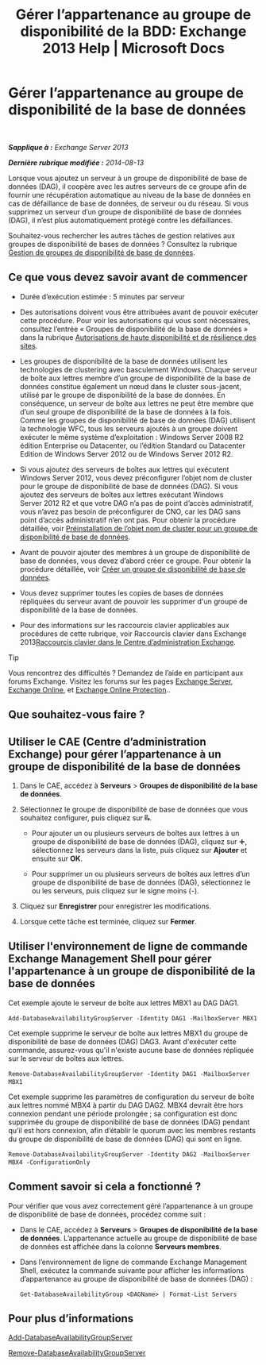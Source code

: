 ﻿---
title: 'Gérer l’appartenance au groupe de disponibilité de la BDD: Exchange 2013 Help | Microsoft Docs'
TOCTitle: Gérer l’appartenance au groupe de disponibilité de la base de données
ms:assetid: fb2ea15e-96d5-4045-b75b-b0aa5fc60479
ms:mtpsurl: https://technet.microsoft.com/fr-fr/library/Dd351278(v=EXCHG.150)
ms:contentKeyID: 50479608
ms.date: 05/23/2018
mtps_version: v=EXCHG.150
ms.translationtype: MT
---

# Gérer l’appartenance au groupe de disponibilité de la base de données

 

_**Sapplique à :** Exchange Server 2013_

_**Dernière rubrique modifiée :** 2014-08-13_

Lorsque vous ajoutez un serveur à un groupe de disponibilité de base de données (DAG), il coopère avec les autres serveurs de ce groupe afin de fournir une récupération automatique au niveau de la base de données en cas de défaillance de base de données, de serveur ou du réseau. Si vous supprimez un serveur d’un groupe de disponibilité de base de données (DAG), il n’est plus automatiquement protégé contre les défaillances.

Souhaitez-vous rechercher les autres tâches de gestion relatives aux groupes de disponibilité de bases de données ? Consultez la rubrique [Gestion de groupes de disponibilité de base de données](managing-database-availability-groups-exchange-2013-help.md).

## Ce que vous devez savoir avant de commencer

  - Durée d’exécution estimée : 5 minutes par serveur

  - Des autorisations doivent vous être attribuées avant de pouvoir exécuter cette procédure. Pour voir les autorisations qui vous sont nécessaires, consultez l’entrée « Groupes de disponibilité de la base de données » dans la rubrique [Autorisations de haute disponibilité et de résilience des sites](high-availability-and-site-resilience-permissions-exchange-2013-help.md).

  - Les groupes de disponibilité de la base de données utilisent les technologies de clustering avec basculement Windows. Chaque serveur de boîte aux lettres membre d’un groupe de disponibilité de la base de données constitue également un nœud dans le cluster sous-jacent, utilisé par le groupe de disponibilité de la base de données. En conséquence, un serveur de boîte aux lettres ne peut être membre que d’un seul groupe de disponibilité de la base de données à la fois. Comme les groupes de disponibilité de base de données (DAG) utilisent la technologie WFC, tous les serveurs ajoutés à un groupe doivent exécuter le même système d’exploitation : Windows Server 2008 R2 édition Enterprise ou Datacenter, ou l’édition Standard ou Datacenter Edition de Windows Server 2012 ou de Windows Server 2012 R2.

  - Si vous ajoutez des serveurs de boîtes aux lettres qui exécutent Windows Server 2012, vous devez préconfigurer l’objet nom de cluster pour le groupe de disponibilité de base de données (DAG). Si vous ajoutez des serveurs de boîtes aux lettres exécutant Windows Server 2012 R2 et que votre DAG n’a pas de point d’accès administratif, vous n’avez pas besoin de préconfigurer de CNO, car les DAG sans point d’accès administratif n’en ont pas. Pour obtenir la procédure détaillée, voir [Préinstallation de l’objet nom de cluster pour un groupe de disponibilité de base de données](pre-stage-the-cluster-name-object-for-a-database-availability-group-exchange-2013-help.md).

  - Avant de pouvoir ajouter des membres à un groupe de disponibilité de base de données, vous devez d’abord créer ce groupe. Pour obtenir la procédure détaillée, voir [Créer un groupe de disponibilité de base de données](create-a-database-availability-group-exchange-2013-help.md).

  - Vous devez supprimer toutes les copies de bases de données répliquées du serveur avant de pouvoir les supprimer d'un groupe de disponibilité de la base de données.

  - Pour des informations sur les raccourcis clavier applicables aux procédures de cette rubrique, voir Raccourcis clavier dans Exchange 2013[Raccourcis clavier dans le Centre d’administration Exchange](keyboard-shortcuts-in-the-exchange-admin-center-exchange-online-protection-help.md).

> [!TIP]
> Vous rencontrez des difficultés ? Demandez de l’aide en participant aux forums Exchange. Visitez les forums sur les pages <a href="https://go.microsoft.com/fwlink/p/?linkid=60612">Exchange Server</a>, <a href="https://go.microsoft.com/fwlink/p/?linkid=267542">Exchange Online</a>, et <a href="https://go.microsoft.com/fwlink/p/?linkid=285351">Exchange Online Protection</a>..


## Que souhaitez-vous faire ?

## Utiliser le CAE (Centre d’administration Exchange) pour gérer l’appartenance à un groupe de disponibilité de la base de données

1.  Dans le CAE, accédez à **Serveurs** \> **Groupes de disponibilité de la base de données**.

2.  Sélectionnez le groupe de disponibilité de base de données que vous souhaitez configurer, puis cliquez sur ![Gérer les membres DAG](images/Dd351278.d567ae56-d6cd-4edb-ab67-ad8f7c58f337(EXCHG.150).gif "Gérer les membres DAG").
    
      - Pour ajouter un ou plusieurs serveurs de boîtes aux lettres à un groupe de disponibilité de base de données (DAG), cliquez sur ![Icône Ajouter](images/JJ218640.c1e75329-d6d7-4073-a27d-498590bbb558(EXCHG.150).gif "Icône Ajouter"), sélectionnez les serveurs dans la liste, puis cliquez sur **Ajouter** et ensuite sur **OK**.
    
      - Pour supprimer un ou plusieurs serveurs de boîtes aux lettres d’un groupe de disponibilité de base de données (DAG), sélectionnez le ou les serveurs, puis cliquez sur le signe moins (-).

3.  Cliquez sur **Enregistrer** pour enregistrer les modifications.

4.  Lorsque cette tâche est terminée, cliquez sur **Fermer**.

## Utiliser l'environnement de ligne de commande Exchange Management Shell pour gérer l'appartenance à un groupe de disponibilité de la base de données

Cet exemple ajoute le serveur de boîte aux lettres MBX1 au DAG DAG1.

    Add-DatabaseAvailabilityGroupServer -Identity DAG1 -MailboxServer MBX1

Cet exemple supprime le serveur de boîte aux lettres MBX1 du groupe de disponibilité de base de données (DAG) DAG3. Avant d'exécuter cette commande, assurez-vous qu'il n'existe aucune base de données répliquée sur le serveur de boîtes aux lettres.

    Remove-DatabaseAvailabilityGroupServer -Identity DAG1 -MailboxServer MBX1

Cet exemple supprime les paramètres de configuration du serveur de boîte aux lettres nommé MBX4 à partir du DAG DAG2. MBX4 devrait être hors connexion pendant une période prolongée ; sa configuration est donc supprimée du groupe de disponibilité de base de données (DAG) pendant qu’il est hors connexion, afin d’établir le quorum avec les membres restants du groupe de disponibilité de base de données (DAG) qui sont en ligne.

    Remove-DatabaseAvailabilityGroupServer -Identity DAG2 -MailboxServer MBX4 -ConfigurationOnly

## Comment savoir si cela a fonctionné ?

Pour vérifier que vous avez correctement géré l’appartenance à un groupe de disponibilité de base de données, procédez comme suit :

  - Dans le CAE, accédez à **Serveurs** \> **Groupes de disponibilité de la base de données**. L’appartenance actuelle au groupe de disponibilité de base de données est affichée dans la colonne **Serveurs membres**.

  - Dans l’environnement de ligne de commande Exchange Management Shell, exécutez la commande suivante pour afficher les informations d’appartenance au groupe de disponibilité de base de données (DAG) :
    
        Get-DatabaseAvailabilityGroup <DAGName> | Format-List Servers

## Pour plus d’informations

[Add-DatabaseAvailabilityGroupServer](https://technet.microsoft.com/fr-fr/library/dd298049\(v=exchg.150\))

[Remove-DatabaseAvailabilityGroupServer](https://technet.microsoft.com/fr-fr/library/dd297956\(v=exchg.150\))

